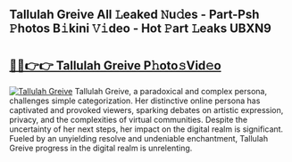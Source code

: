 ## Tallulah Greive All 𝙻eaked 𝙽u𝚍es - Part-Psh 𝙿hotos B𝚒kini 𝚅𝚒deo - Hot 𝙿art 𝙻eaks UBXN9

# <h2><a href="http://ld2ayu2.urlbe.top/?page=Tallulah+Greive">🔗🔗👉👉 Tallulah Greive P𝚑oto𝚜Vid𝚎o</a></h2>

[![Tallulah Greive](https://i.imgur.com/eBuTRDB.gif)](http://ld2ayu2.urlbe.top/?page=Tallulah+Greive)
Tallulah Greive, a paradoxical and complex persona, challenges simple categorization. Her distinctive online persona has captivated and provoked viewers, sparking debates on artistic expression, privacy, and the complexities of virtual communities. Despite the uncertainty of her next steps, her impact on the digital realm is significant. Fueled by an unyielding resolve and undeniable enchantment, Tallulah Greive progress in the digital realm is unrelenting.
